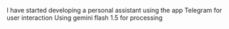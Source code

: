 I have started developing a personal assistant using the app Telegram for user interaction
Using gemini flash 1.5 for processing
